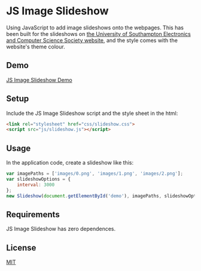 # JS Image Slideshow

Using JavaScript to add image slideshows onto the webpages. This has been built for the slideshows on [the University of Southampton Electronics and Computer Science Society website](<https://society.ecs.soton.ac.uk>), and the style comes with the website's theme colour.

## Demo

[JS Image Slideshow Demo](https://allc.github.io/JS-Image-Slideshow/demo/)

## Setup

Include the JS Image Slideshow script and the style sheet in the html:

```HTML
<link rel="stylesheet" href="css/slideshow.css">
<script src="js/slideshow.js"></script>
```

## Usage

In the application code, create a slideshow like this:

```JavaScript
var imagePaths = ['images/0.png', 'images/1.png', 'images/2.png'];
var slideshowOptions = {
    interval: 3000
};
new Slideshow(document.getElementById('demo'), imagePaths, slideshowOptions);
```

## Requirements

JS Image Slideshow has zero dependences.

## License

[MIT](https://github.com/allc/JS-Image-Slideshow/blob/master/LICENSE)
